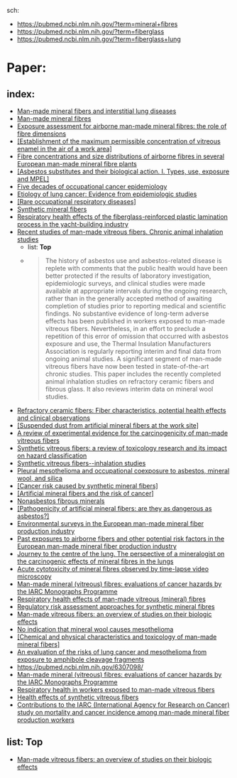 sch:
- https://pubmed.ncbi.nlm.nih.gov/?term=mineral+fibres
- https://pubmed.ncbi.nlm.nih.gov/?term=fiberglass
- https://pubmed.ncbi.nlm.nih.gov/?term=fiberglass+lung

# Paper:
## index:
- [Man-made mineral fibers and interstitial lung diseases](https://pubmed.ncbi.nlm.nih.gov/24452103/)
- [Man-made mineral fibres](https://pubmed.ncbi.nlm.nih.gov/3065211/)
- [Exposure assessment for airborne man-made mineral fibres: the role of fibre dimensions](https://pubmed.ncbi.nlm.nih.gov/8379618/)
- [[Establishment of the maximum permissible concentration of vitreous enamel in the air of a work area]](https://pubmed.ncbi.nlm.nih.gov/7106607/)
- [Fibre concentrations and size distributions of airborne fibres in several European man-made mineral fibre plants](https://pubmed.ncbi.nlm.nih.gov/7228343/)
- [[Asbestos substitutes and their biological action. I. Types, use, exposure and MPEL]](https://pubmed.ncbi.nlm.nih.gov/1435251/)
- [Five decades of occupational cancer epidemiology](https://pubmed.ncbi.nlm.nih.gov/39311490/)
- [Etiology of lung cancer: Evidence from epidemiologic studies](https://pubmed.ncbi.nlm.nih.gov/39036545/)
- [[Rare occupational respiratory diseases]](https://pubmed.ncbi.nlm.nih.gov/31911699/)
- [Synthetic mineral fibers](https://pubmed.ncbi.nlm.nih.gov/8113917/)
- [Respiratory health effects of the fiberglass-reinforced plastic lamination process in the yacht-building industry](https://pubmed.ncbi.nlm.nih.gov/32940339/)
- [Recent studies of man-made vitreous fibers. Chronic animal inhalation studies](https://pubmed.ncbi.nlm.nih.gov/8166769/)
  - list: **Top**
  - >The history of asbestos use and asbestos-related disease is replete with comments that the public health would have been better protected if the results of laboratory investigation, epidemiologic surveys, and clinical studies were made available at appropriate intervals during the ongoing research, rather than in the generally accepted method of awaiting completion of studies prior to reporting medical and scientific findings. No substantive evidence of long-term adverse effects has been published in workers exposed to man-made vitreous fibers. Nevertheless, in an effort to preclude a repetition of this error of omission that occurred with asbestos exposure and use, the Thermal Insulation Manufacturers Association is regularly reporting interim and final data from ongoing animal studies. A significant segment of man-made vitreous fibers have now been tested in state-of-the-art chronic studies. This paper includes the recently completed animal inhalation studies on refractory ceramic fibers and fibrous glass. It also reviews interim data on mineral wool studies.
- [Refractory ceramic fibers: Fiber characteristics, potential health effects and clinical observations](https://pubmed.ncbi.nlm.nih.gov/29908246/)
- [[Suspended dust from artificial mineral fibers at the work site]](https://pubmed.ncbi.nlm.nih.gov/2169051/)
- [A review of experimental evidence for the carcinogenicity of man-made vitreous fibers](https://pubmed.ncbi.nlm.nih.gov/3541171/)
- [Synthetic vitreous fibers: a review of toxicology research and its impact on hazard classification](https://pubmed.ncbi.nlm.nih.gov/11215691/)
- [Synthetic vitreous fibers--inhalation studies](https://pubmed.ncbi.nlm.nih.gov/7724853/)
- [Pleural mesothelioma and occupational coexposure to asbestos, mineral wool, and silica](https://pubmed.ncbi.nlm.nih.gov/23471464/)
- [[Cancer risk caused by synthetic mineral fibers]](https://pubmed.ncbi.nlm.nih.gov/1330478/)
- [[Artificial mineral fibers and the risk of cancer]](https://pubmed.ncbi.nlm.nih.gov/2169054/)
- [Nonasbestos fibrous minerals](https://pubmed.ncbi.nlm.nih.gov/6273057/)
- [[Pathogenicity of artificial mineral fibers: are they as dangerous as asbestos?]](https://pubmed.ncbi.nlm.nih.gov/2159669/)
- [Environmental surveys in the European man-made mineral fiber production industry](https://pubmed.ncbi.nlm.nih.gov/3026035/)
- [Past exposures to airborne fibers and other potential risk factors in the European man-made mineral fiber production industry](https://pubmed.ncbi.nlm.nih.gov/3026036/)
- [Journey to the centre of the lung. The perspective of a mineralogist on the carcinogenic effects of mineral fibres in the lungs](https://pubmed.ncbi.nlm.nih.gov/36209608/)
- [Acute cytotoxicity of mineral fibres observed by time-lapse video microscopy](https://pubmed.ncbi.nlm.nih.gov/34953976/)
- [Man-made mineral (vitreous) fibres: evaluations of cancer hazards by the IARC Monographs Programme](https://pubmed.ncbi.nlm.nih.gov/15288532/)
- [Respiratory health effects of man-made vitreous (mineral) fibres](https://pubmed.ncbi.nlm.nih.gov/8666112/)
- [Regulatory risk assessment approaches for synthetic mineral fibres](https://pubmed.ncbi.nlm.nih.gov/26253001/)
- [Man-made vitreous fibers: an overview of studies on their biologic effects](https://pubmed.ncbi.nlm.nih.gov/3026163/)
- [No indication that mineral wool causes mesothelioma](https://pubmed.ncbi.nlm.nih.gov/24083862/)
- [[Chemical and physical characteristics and toxicology of man-made mineral fibers]](https://pubmed.ncbi.nlm.nih.gov/10339953/)
- [An evaluation of the risks of lung cancer and mesothelioma from exposure to amphibole cleavage fragments](https://pubmed.ncbi.nlm.nih.gov/18396365/)
- https://pubmed.ncbi.nlm.nih.gov/6307098/
- [Man-made mineral (vitreous) fibres: evaluations of cancer hazards by the IARC Monographs Programme](https://pubmed.ncbi.nlm.nih.gov/15288532/)
- [Respiratory health in workers exposed to man-made vitreous fibers](https://pubmed.ncbi.nlm.nih.gov/6307098/)
- [Health effects of synthetic vitreous fibers](https://pubmed.ncbi.nlm.nih.gov/1511557/)
- [Contributions to the IARC (International Agency for Research on Cancer) study on mortality and cancer incidence among man-made mineral fiber production workers](https://pubmed.ncbi.nlm.nih.gov/3026037/)

## list: Top
- [Man-made vitreous fibers: an overview of studies on their biologic effects](https://pubmed.ncbi.nlm.nih.gov/3026163/)
